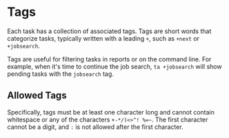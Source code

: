 # Tags

Each task has a collection of associated tags.
Tags are short words that categorize tasks, typically written with a leading `+`, such as `+next` or `+jobsearch`.

Tags are useful for filtering tasks in reports or on the command line.
For example, when it's time to continue the job search, `ta +jobsearch` will show pending tasks with the `jobsearch` tag.

## Allowed Tags

Specifically, tags must be at least one character long and cannot contain whitespace or any of the characters `+-*/(<>^! %=~`.
The first character cannot be a digit, and `:` is not allowed after the first character.
